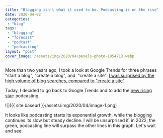 ```yaml
---
title: "Blogging isn't what it used to be. Podcasting is on the rise"
date: 2020-04-02
categories: 
 - "blog"
tags: 
 - "blogging"
 - "forecast"
 - "podcast"
 - "podcasting"
layout: "post"
cover_image: /assets/img/2020/04/pexels-photo-1054713.webp
---
```


More than two years ago, I took a look at Google Trends for three phrases "start a blog", "create a blog", and  "create a site". [I was surprised by the high volume of blog searches, compared to "create a site"](https://gorelik.net/2018/02/26/blogging-isnt-what-it-used-to-be/).

Today, I decided to go back to Google Trends and to add the [new rising star](https://trends.google.com/trends/explore?date=all&q=create%20a%20blog,start%20a%20blog,create%20a%20site,start%20a%20podcast): podcasting. 

![]({{ site.baseurl }}/assets/img/2020/04/image-1.png)

It looks like podcasting starts its exponential growth, while the blogging continues its slow but steady decline. I will be unsurprised if, in 2022, the green, podcasting line will surpass the other lines in this graph. Let's wait and see.
